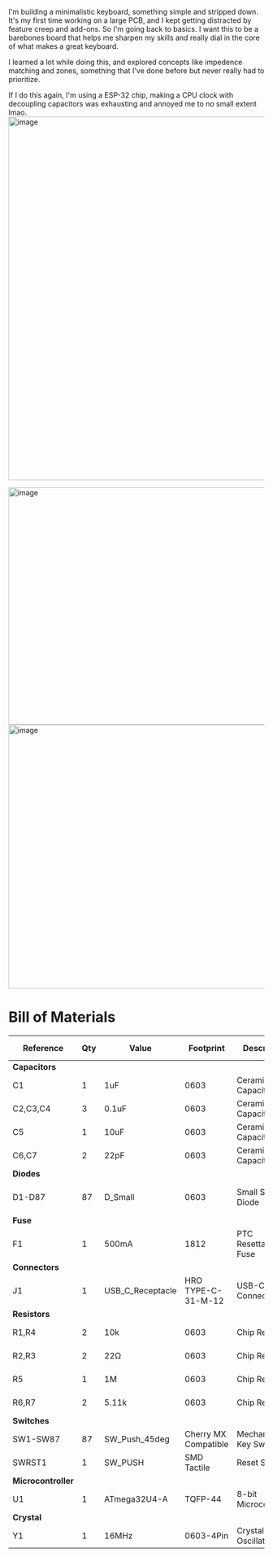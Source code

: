 I'm building a minimalistic keyboard, something simple and stripped down. It's my first time working on a large PCB, and I kept getting distracted by feature creep and add-ons. So I'm going back to basics. I want this to be a barebones board that helps me sharpen my skills and really dial in the core of what makes a great keyboard.

I learned a lot while doing this, and explored concepts like impedence matching and zones, something that I've done before but never really had to prioritize.

If I do this again, I'm using a ESP-32 chip, making a CPU clock with decoupling capacitors was exhausting and annoyed me to no small extent lmao.
<img width="1337" height="715" alt="image" src="https://github.com/user-attachments/assets/85b999d1-5787-4e68-9128-9b8852ea2557" />

<img width="1049" height="467" alt="image" src="https://github.com/user-attachments/assets/dda2eae3-8b45-42fc-9991-732e67c4005d" />

<img width="1308" height="519" alt="image" src="https://github.com/user-attachments/assets/279ececc-5a16-45be-bfb0-c403b565ecc9" />

# Bill of Materials

| Reference | Qty | Value | Footprint | Description | DigiKey Link | Amazon Link | Unit Price | Total Price |
|-----------|-----|-------|-----------|-------------|--------------|-------------|------------|-------------|
| **Capacitors** | | | | | | | | |
| C1 | 1 | 1uF | 0603 | Ceramic Capacitor | [YAGEO CC0603ZRY5V7BB105](https://www.digikey.com/en/products/detail/yageo/CC0603ZRY5V7BB105/2103110) | [0603 Capacitor Kit](https://www.amazon.com/100pcs-Multilayer-Ceramic-Capacitor-0-5pF/dp/B0DDC637G1) | $0.03 | $0.03 |
| C2,C3,C4 | 3 | 0.1uF | 0603 | Ceramic Capacitor | [KEMET C0603C104J4RAC7867](https://www.digikey.com/en/products/detail/kemet/C0603C104J4RAC7867/411096) | [0603 Capacitor Kit](https://www.amazon.com/100pcs-Multilayer-Ceramic-Capacitor-0-5pF/dp/B0DDC637G1) | $0.02 | $0.06 |
| C5 | 1 | 10uF | 0603 | Ceramic Capacitor | [YAGEO CC0603KRX5R6BB106](https://www.digikey.com/en/products/detail/yageo/CC0603KRX5R6BB106/5195191) | [0603 Capacitor Kit](https://www.amazon.com/100pcs-Multilayer-Ceramic-Capacitor-0-5pF/dp/B0DDC637G1) | $0.08 | $0.08 |
| C6,C7 | 2 | 22pF | 0603 | Ceramic Capacitor | [DigiKey 0603 Capacitors](https://www.digikey.com/en/products/filter/ceramic-capacitors/60) | [0603 Capacitor Kit](https://www.amazon.com/100pcs-Multilayer-Ceramic-Capacitor-0-5pF/dp/B0DDC637G1) | $0.02 | $0.04 |
| **Diodes** | | | | | | | | |
| D1-D87 | 87 | D_Small | 0603 | Small Signal Diode | [DigiKey 0603 Diodes](https://www.digikey.com/en/products/filter/diodes-rectifiers-single/280) | [SMD Component Kit](https://www.amazon.com/Component-Assortment-Capacitor-Transistor-Soldering/dp/B07GMRJC1Q) | $0.05 | $4.35 |
| **Fuse** | | | | | | | | |
| F1 | 1 | 500mA | 1812 | PTC Resettable Fuse | [Bourns MF-MSMF050-2](https://www.digikey.com/en/products/detail/bourns-inc/MF-MSMF050-2/662832) | [Fuse Kit](https://www.amazon.com/s?k=500mA+PTC+fuse) | $0.32 | $0.32 |
| **Connectors** | | | | | | | | |
| J1 | 1 | USB_C_Receptacle | HRO TYPE-C-31-M-12 | USB-C 2.0 Connector | [JAE DX07S016JA3R1500](https://www.digikey.com/en/products/detail/jae-electronics/DX07S016JA3R1500/5978550) | [USB-C Connector](https://www.amazon.com/s?k=TYPE-C-31-M-12) | $0.38 | $0.38 |
| **Resistors** | | | | | | | | |
| R1,R4 | 2 | 10k | 0603 | Chip Resistor | [YAGEO RC0603JR-0710KL](https://www.digikey.com/en/products/detail/yageo/RC0603JR-0710KL/726700) | [0603 Resistor Kit](https://www.amazon.com/s?k=0603+resistor+kit) | $0.01 | $0.02 |
| R2,R3 | 2 | 22Ω | 0603 | Chip Resistor | [DigiKey 0603 Resistors](https://www.digikey.com/en/products/filter/resistors/chip-resistor-surface-mount/0603/52) | [0603 Resistor Kit](https://www.amazon.com/s?k=0603+resistor+kit) | $0.01 | $0.02 |
| R5 | 1 | 1M | 0603 | Chip Resistor | [DigiKey 0603 Resistors](https://www.digikey.com/en/products/filter/resistors/chip-resistor-surface-mount/0603/52) | [0603 Resistor Kit](https://www.amazon.com/s?k=0603+resistor+kit) | $0.01 | $0.01 |
| R6,R7 | 2 | 5.11k | 0603 | Chip Resistor | [DigiKey 0603 Resistors](https://www.digikey.com/en/products/filter/resistors/chip-resistor-surface-mount/0603/52) | [0603 Resistor Kit](https://www.amazon.com/s?k=0603+resistor+kit) | $0.01 | $0.02 |
| **Switches** | | | | | | | | |
| SW1-SW87 | 87 | SW_Push_45deg | Cherry MX Compatible | Mechanical Key Switch | [Cherry MX1A-E1NW](https://www.digikey.com/en/products/detail/cherry-americas-llc/MX1A-E1NW/20180) | [Cherry MX Switches](https://www.amazon.com/s?k=cherry+mx+switches) | $1.25 | $108.75 |
| SWRST1 | 1 | SW_PUSH | SMD Tactile | Reset Switch | [DigiKey Tactile Switches](https://www.digikey.com/en/products/filter/tactile-switches/197) | [Tactile Switch Kit](https://www.amazon.com/s?k=SMD+tactile+switch) | $0.15 | $0.15 |
| **Microcontroller** | | | | | | | | |
| U1 | 1 | ATmega32U4-A | TQFP-44 | 8-bit Microcontroller | [ATMEGA32U4-AU](https://www.digikey.com/en/products/detail/microchip-technology/ATMEGA32U4-AU/1914602) | [ATmega32U4 Module](https://www.amazon.com/s?k=atmega32u4) | $5.39 | $5.39 |
| **Crystal** | | | | | | | | |
| Y1 | 1 | 16MHz | 0603-4Pin | Crystal Oscillator | [TXC 7V-16.000MAAE-T](https://www.digikey.com/en/products/detail/txc-corporation/7V-16-000MAAE-T/2626978) | [16MHz Crystal](https://www.amazon.com/s?k=16MHz+crystal+SMD) | $0.35 | $0.35 |
